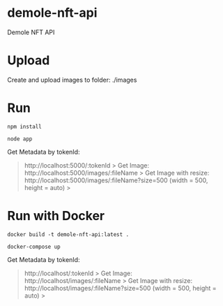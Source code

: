 # demole-nft-api
Demole NFT API

# Upload
Create and upload images to folder: ./images

# Run
`npm install`

`node app`

Get Metadata by tokenId:
> http://localhost:5000/:tokenId >
Get Image:
> http://localhost:5000/images/:fileName >
Get Image with resize:
> http://localhost:5000/images/:fileName?size=500 (width = 500, height = auto) >

# Run with Docker
`docker build -t demole-nft-api:latest .`

`docker-compose up`

Get Metadata by tokenId:
> http://localhost/:tokenId >
Get Image:
> http://localhost/images/:fileName >
Get Image with resize:
> http://localhost/images/:fileName?size=500 (width = 500, height = auto) >
